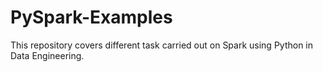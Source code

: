 # PySpark-Examples
This repository covers different task carried out on Spark using Python in Data Engineering.
